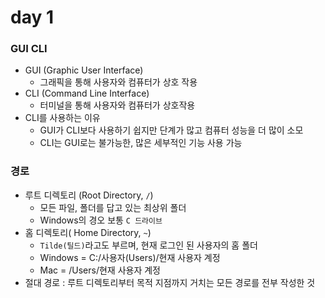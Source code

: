 # day 1





### GUI CLI

* GUI (Graphic User Interface)
  * 그래픽을 통해 사용자와 컴퓨터가 상호 작용
* CLI (Command Line Interface)
  * 터미널을 통해 사용자와 컴퓨터가  상호작용
* CLI를 사용하는 이유
  * GUI가 CLI보다 사용하기 쉽지만 단계가 많고 컴퓨터 성능을 더 많이 소모
  * CLI는 GUI로는 불가능한, 많은 세부적인 기능 사용 가능

### 경로

* 루트 디렉토리 (Root Directory, `/`)
  * 모든 파일, 폴더를 답고 있는 최상위 폴더
  * Windows의 경오 보통 `C 드라이브`
* 홈 디렉토리( Home Directory,  `~`)
  * `Tilde(틸드)`라고도 부르며, 현재 로그인 된 사용자의 홈 폴더
  * Windows = C:/사용자(Users)/현재 사용자 계정
  * Mac = /Users/현재 사용자 계정
* 절대 경로 : 루트 디렉토리부터 목적 지점까지 거치는 모든 경로를 전부 작성한 것
